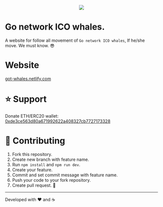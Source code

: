 <center>
<img src="https://cdn-images-1.medium.com/max/1600/1*7WGOhJtQNAvCh_QAYzBqTw.jpeg"/>
</center>

# Go network ICO whales.

A website for follow all movement of `Go network ICO whales`, If he/she move. We must know. 😎

# Website

[got-whales.netlify.com](https://got-whales.netlify.com/)

# ⭐️ Support

Donate ETH/ERC20 wallet: [0xde3ce563d80a671992622a408327cb7727173328](https://etherscan.io/address/0xde3ce563d80a671992622a408327cb7727173328)

# 🤝 Contributing
1. Fork this repository.
2. Create new branch with feature name.
3. Run `npm install` and `npm run dev`.
4. Create your feature.
5. Commit and set commit message with feature name.
6. Push your code to your fork repository.
7. Create pull request. 🙂

<hr>

Developed with ❤️ and ☕️ 
<!-- 
- [Official Documentation](https://github.com/ethereum/wiki/wiki/JavaScript-API)
- [Official Github](https://github.com/ethereum/web3.js)
- [Official Gitter](https://gitter.im/ethereum/web3.js) -->
